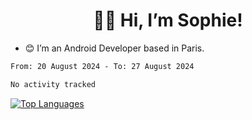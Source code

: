 <h1 align="center"> 👋🏽 Hi, I’m Sophie! </h1>  

- 😊 I’m an Android Developer based in Paris.

<!--START_SECTION:waka-->

```txt
From: 20 August 2024 - To: 27 August 2024

No activity tracked
```

<!--END_SECTION:waka-->

<!-- [![My GitHub stats](https://github-readme-stats.vercel.app/api?username=sophicapri&show_icons=true&theme=buefy)](https://github.com/anuraghazra/github-readme-stats) -->

[![Top Languages](https://github-readme-stats.vercel.app/api/top-langs/?username=sophicapri&langs_count=2&layout=compact)](https://github.com/anuraghazra/github-readme-stats) 

<!-- ![](https://github-readme-streak-stats.herokuapp.com/?user=sophicapri) -->
